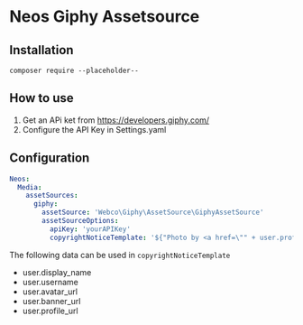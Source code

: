# Neos Giphy Assetsource

## Installation

```
composer require --placeholder--
```

## How to use

1. Get an APi ket from https://developers.giphy.com/
2. Configure the API Key in Settings.yaml

## Configuration

```yaml
Neos:
  Media:
    assetSources:
      giphy:
        assetSource: 'Webco\Giphy\AssetSource\GiphyAssetSource'
        assetSourceOptions:
          apiKey: 'yourAPIKey'
          copyrightNoticeTemplate: '${"Photo by <a href=\"" + user.profile_url + "\">" + user.display_name + "</a>"}'
```

The following data can be used in `copyrightNoticeTemplate`

- user.display_name
- user.username
- user.avatar_url
- user.banner_url
- user.profile_url
